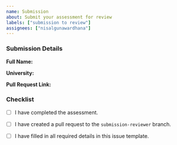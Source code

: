 ```yaml
---
name: Submission
about: Submit your assessment for review
labels: ["submission to review"]
assignees: ["nisalgunawardhana"]
---
```


### Submission Details

**Full Name:**

**University:**

**Pull Request Link:**

### Checklist
- [ ] I have completed the assessment.
- [ ] I have created a pull request to the `submission-reviewer` branch.
- [ ] I have filled in all required details in this issue template.

